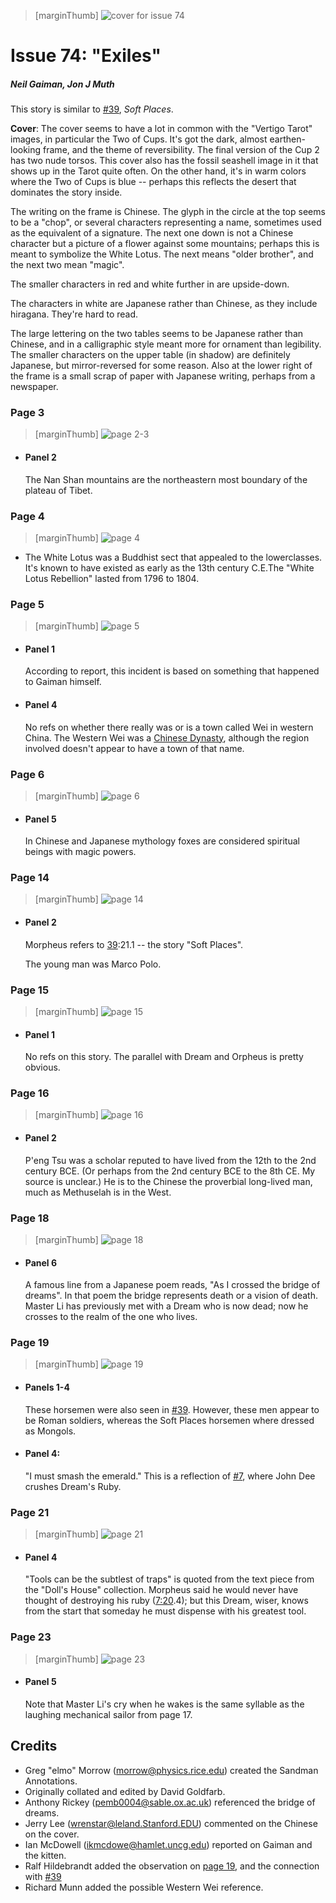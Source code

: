 > [marginThumb] ![cover for issue 74](thumbnails/sandman.74/page00.jpg)

# Issue 74: "Exiles"

##### Neil Gaiman, Jon J Muth

This story is similar to [#39](sandman.39.md), _Soft Places_.

**Cover**: The cover seems to have a lot in common with the "Vertigo Tarot" images, in particular the Two of Cups. It's got the dark, almost earthen-looking frame, and the theme of reversibility. The final version of the Cup 2 has two nude torsos. This cover also has the fossil seashell image in it that shows up in the Tarot quite often. On the other hand, it's in warm colors where the Two of Cups is blue -- perhaps this reflects the desert that dominates the story inside.

The writing on the frame is Chinese. The glyph in the circle at the top seems to be a "chop", or several characters representing a name, sometimes used as the equivalent of a signature. The next one down is not a Chinese character but a picture of a flower against some mountains; perhaps this is meant to symbolize the White Lotus. The next means "older brother", and the next two mean "magic".

The smaller characters in red and white further in are upside-down.

The characters in white are Japanese rather than Chinese, as they include hiragana. They're hard to read.

The large lettering on the two tables seems to be Japanese rather than Chinese, and in a calligraphic style meant more for ornament than legibility. The smaller characters on the upper table (in shadow) are definitely Japanese, but mirror-reversed for some reason. Also at the lower right of the frame is a small scrap of paper with Japanese writing, perhaps from a newspaper.

### Page 3

> [marginThumb] ![page 2-3](thumbnails/sandman.74/page02-03.jpg)

- #### Panel 2

  The Nan Shan mountains are the northeastern most boundary of the plateau of Tibet.

### Page 4

> [marginThumb] ![page 4](thumbnails/sandman.74/page04.jpg)

- The White Lotus was a Buddhist sect that appealed to the lowerclasses. It's known to have existed as early as the 13th century C.E.The "White Lotus Rebellion" lasted from 1796 to 1804.

### Page 5

> [marginThumb] ![page 5](thumbnails/sandman.74/page05.jpg)

- #### Panel 1

  According to report, this incident is based on something that happened to Gaiman himself.

- #### Panel 4

  No refs on whether there really was or is a town called Wei in western China. The Western Wei was a [Chinese Dynasty](https://en.wikipedia.org/wiki/Western_Wei), although the region involved doesn't appear to have a town of that name.

### Page 6

> [marginThumb] ![page 6](thumbnails/sandman.74/page06.jpg)

- #### Panel 5

  In Chinese and Japanese mythology foxes are considered spiritual beings with magic powers.

### Page 14

> [marginThumb] ![page 14](thumbnails/sandman.74/page14.jpg)

- #### Panel 2

  Morpheus refers to [39](sandman.39#page-21):21.1 -- the story "Soft Places".

  The young man was Marco Polo.

### Page 15

> [marginThumb] ![page 15](thumbnails/sandman.74/page15.jpg)

- #### Panel 1

  No refs on this story. The parallel with Dream and Orpheus is pretty obvious.

### Page 16

> [marginThumb] ![page 16](thumbnails/sandman.74/page16.jpg)

- #### Panel 2

  P'eng Tsu was a scholar reputed to have lived from the 12th to the 2nd century BCE. (Or perhaps from the 2nd century BCE to the 8th CE. My source is unclear.) He is to the Chinese the proverbial long-lived man, much as Methuselah is in the West.

### Page 18

> [marginThumb] ![page 18](thumbnails/sandman.74/page18.jpg)

- #### Panel 6

  A famous line from a Japanese poem reads, "As I crossed the bridge of dreams". In that poem the bridge represents death or a vision of death. Master Li has previously met with a Dream who is now dead; now he crosses to the realm of the one who lives.

### Page 19

> [marginThumb] ![page 19](thumbnails/sandman.74/page19.jpg)

- #### Panels 1-4

  These horsemen were also seen in [#39](sandman.39.md). However, these men appear to be Roman soldiers, whereas the Soft Places horsemen where dressed as Mongols.

- #### Panel 4:
  "I must smash the emerald." This is a reflection of [#7](sandman.07.md), where John Dee crushes Dream's Ruby.

### Page 21

> [marginThumb] ![page 21](thumbnails/sandman.74/page21.jpg)

- #### Panel 4

  "Tools can be the subtlest of traps" is quoted from the text piece from the "Doll's House" collection. Morpheus said he would never have thought of destroying his ruby ([7:20](sandman.04.md#page-20).4); but this Dream, wiser, knows from the start that someday he must dispense with his greatest tool.

### Page 23

> [marginThumb] ![page 23](thumbnails/sandman.74/page23.jpg)

- #### Panel 5

  Note that Master Li's cry when he wakes is the same syllable as the laughing mechanical sailor from page 17.

## Credits

- Greg "elmo" Morrow (morrow@physics.rice.edu) created the Sandman Annotations.
- Originally collated and edited by David Goldfarb.
- Anthony Rickey (pemb0004@sable.ox.ac.uk) referenced the bridge of dreams.
- Jerry Lee (wrenstar@leland.Stanford.EDU) commented on the Chinese on the cover.
- Ian McDowell (ikmcdowe@hamlet.uncg.edu) reported on Gaiman and the kitten.
- Ralf Hildebrandt added the observation on [page 19](#page-19), and the connection with [#39](sandman.39.md)
- Richard Munn added the possible Western Wei reference.
